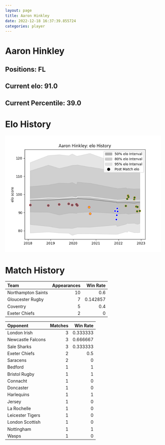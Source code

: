 ```yaml
---  
layout: page  
title: Aaron Hinkley  
date: 2022-12-18 16:37:39.855724  
categories: player  
---
```

# Aaron Hinkley

## Positions: FL

## Current elo: 91.0

## Current Percentile: 39.0

# Elo History


![elo history](history_AaronHinkley.png)
# Match History


| Team               |   Appearances |   Win Rate |
|:-------------------|--------------:|-----------:|
| Northampton Saints |            10 |   0.6      |
| Gloucester Rugby   |             7 |   0.142857 |
| Coventry           |             5 |   0.4      |
| Exeter Chiefs      |             2 |   0        |

| Opponent          |   Matches |   Win Rate |
|:------------------|----------:|-----------:|
| London Irish      |         3 |   0.333333 |
| Newcastle Falcons |         3 |   0.666667 |
| Sale Sharks       |         3 |   0.333333 |
| Exeter Chiefs     |         2 |   0.5      |
| Saracens          |         2 |   0        |
| Bedford           |         1 |   1        |
| Bristol Rugby     |         1 |   1        |
| Connacht          |         1 |   0        |
| Doncaster         |         1 |   0        |
| Harlequins        |         1 |   1        |
| Jersey            |         1 |   0        |
| La Rochelle       |         1 |   0        |
| Leicester Tigers  |         1 |   0        |
| London Scottish   |         1 |   0        |
| Nottingham        |         1 |   1        |
| Wasps             |         1 |   0        |